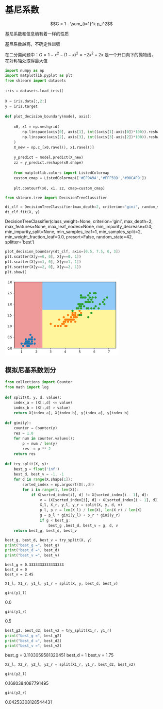 <head>
    <script src="https://cdn.mathjax.org/mathjax/latest/MathJax.js?config=TeX-AMS-MML_HTMLorMML" type="text/javascript"></script>
    <script type="text/x-mathjax-config">
        MathJax.Hub.Config({
            tex2jax: {
            skipTags: ['script', 'noscript', 'style', 'textarea', 'pre'],
            inlineMath: [['$','$']]
            }
        });
    </script>
</head>

# 基尼系数

$$G = 1 - \sum_{i=1}^k p_i^2$$

基尼系数和信息熵有着一样的性质

基尼系数越高，不确定性越强

在二分类问题中：$G = 1 - x^2 - (1 - x)^2 = -2x^2 + 2x$ 是一个开口向下的抛物线，在对称轴处取得最大值

```python
import numpy as np
import matplotlib.pyplot as plt
from sklearn import datasets

iris = datasets.load_iris()

X = iris.data[:,2:]
y = iris.target

def plot_decision_boundary(model, axis):

    x0, x1 = np.meshgrid(
        np.linspace(axis[0], axis[1], int((axis[1]-axis[0])*100)).reshape(-1, 1),
        np.linspace(axis[2], axis[3], int((axis[3]-axis[2])*100)).reshape(-1, 1),
    )
    X_new = np.c_[x0.ravel(), x1.ravel()]

    y_predict = model.predict(X_new)
    zz = y_predict.reshape(x0.shape)

    from matplotlib.colors import ListedColormap
    custom_cmap = ListedColormap(['#EF9A9A','#FFF59D','#90CAF9'])

    plt.contourf(x0, x1, zz, cmap=custom_cmap)
```

```python
from sklearn.tree import DecisionTreeClassifier
```

```python
dt_clf = DecisionTreeClassifier(max_depth=2, criterion="gini", random_state=42)
dt_clf.fit(X, y)
```

DecisionTreeClassifier(class_weight=None, criterion='gini', max_depth=2,
                max_features=None, max_leaf_nodes=None,
                min_impurity_decrease=0.0, min_impurity_split=None,
                min_samples_leaf=1, min_samples_split=2,
                min_weight_fraction_leaf=0.0, presort=False, random_state=42,
                splitter='best')

```python
plot_decision_boundary(dt_clf, axis=[0.5, 7.5, 0, 3])
plt.scatter(X[y==0, 0], X[y==0, 1])
plt.scatter(X[y==1, 0], X[y==1, 1])
plt.scatter(X[y==2, 0], X[y==2, 1])
plt.show()
```

![png](..\assets\img\DecisionTree\4_output_4_0.png)

## 模拟尼基系数划分

```python
from collections import Counter
from math import log

def split(X, y, d, value):
    index_a = (X[:,d] <= value)
    index_b = (X[:,d] > value)
    return X[index_a], X[index_b], y[index_a], y[index_b]

def gini(y):
    counter = Counter(y)
    res = 1.0
    for num in counter.values():
        p = num / len(y)
        res -= p ** 2
    return res

def try_split(X, y):
    best_g = float('inf')
    best_d, best_v = -1, -1
    for d in range(X.shape[1]):
        sorted_index = np.argsort(X[:,d])
        for i in range(1, len(X)):
            if X[sorted_index[i], d] != X[sorted_index[i - 1], d]:
                v = (X[sorted_index[i], d] + X[sorted_index[i - 1], d]) / 2
                X_l, X_r, y_l, y_r = split(X, y, d, v)
                p_l, p_r = len(X_l) / len(X), len(X_r) / len(X)
                g = p_l * gini(y_l) + p_r * gini(y_r)
                if g < best_g:
                    best_g ,best_d, best_v = g, d, v
    return best_g, best_d, best_v
```

```python
best_g, best_d, best_v = try_split(X, y)
print("best_g =", best_g)
print("best_d =", best_d)
print("best_v =", best_v)
```

    best_g = 0.3333333333333333
    best_d = 0
    best_v = 2.45

```python
X1_l, X1_r, y1_l, y1_r = split(X, y, best_d, best_v)
```

```python
gini(y1_l)
```

0.0

```python
gini(y1_r)
```

0.5

```python
best_g2, best_d2, best_v2 = try_split(X1_r, y1_r)
print("best_g =", best_g2)
print("best_d =", best_d2)
print("best_v =", best_v2)
```

best_g = 0.1103059581320451
best_d = 1
best_v = 1.75

```python
X2_l, X2_r, y2_l, y2_r = split(X1_r, y1_r, best_d2, best_v2)
```

```python
gini(y2_l)
```

0.1680384087791495

```python
gini(y2_r)
```

0.04253308128544431
